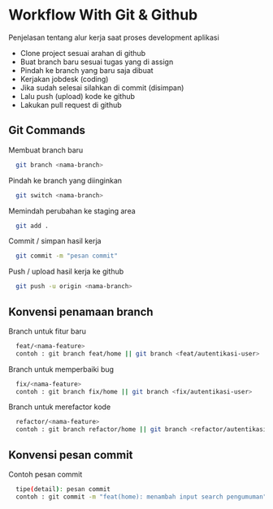 
# Workflow With Git & Github

Penjelasan tentang alur kerja saat proses development aplikasi

- Clone project sesuai arahan di github
- Buat branch baru sesuai tugas yang di assign
- Pindah ke branch yang baru saja dibuat
- Kerjakan jobdesk (coding)
- Jika sudah selesai silahkan di commit (disimpan)
- Lalu push (upload) kode ke github
- Lakukan pull request di github

## Git Commands 
Membuat branch baru
```bash
  git branch <nama-branch>
```
Pindah ke branch yang diinginkan
```bash
  git switch <nama-branch> 
 ```

Memindah perubahan ke staging area
```bash
  git add .
 ```

Commit / simpan hasil kerja 
```bash
  git commit -m "pesan commit"
 ```

Push / upload hasil kerja ke github
```bash
  git push -u origin <nama-branch>
 ```
## Konvensi penamaan branch
Branch untuk fitur baru
```bash
  feat/<nama-feature>
  contoh : git branch feat/home || git branch <feat/autentikasi-user>
```

Branch untuk memperbaiki bug
```bash
  fix/<nama-feature>
  contoh : git branch fix/home || git branch <fix/autentikasi-user>
```

Branch untuk merefactor kode
```bash
  refactor/<nama-feature>
  contoh : git branch refactor/home || git branch <refactor/autentikasi-user>
```

## Konvensi pesan commit
Contoh pesan commit
```bash
  tipe(detail): pesan commit
  contoh : git commit -m "feat(home): menambah input search pengumuman"
```
